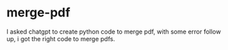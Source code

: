 # merge-pdf
I asked chatgpt to create python code to merge pdf, with some error follow up, i got the right code to merge pdfs.
